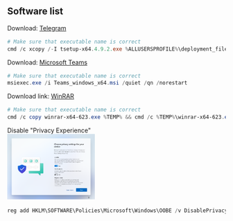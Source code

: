 ## Software list
Download: [Telegram](https://desktop.telegram.org/) <br />
```powershell
# Make sure that executable name is correct
cmd /c xcopy /-I tsetup-x64.4.9.2.exe %ALLUSERSPROFILE%\deployment_files\telegram\tsetup.exe && cmd /c reg add "HKLM\SOFTWARE\Microsoft\Active Setup\Installed Components\Install Telegram" /v StubPath /t REG_SZ /d "%ALLUSERSPROFILE%\deployment_files\telegram\tsetup.exe /VERYSILENT /NORESTART"
```
Download: [Microsoft Teams](https://learn.microsoft.com/en-us/microsoftteams/msi-deployment) <br />
```powershell
# Make sure that executable name is correct
msiexec.exe /i Teams_windows_x64.msi /quiet /qn /norestart
```
Download link: [WinRAR](https://www.win-rar.com/download.html?&L=0) <br />
```powershell
# Make sure that executable name is correct
cmd /c copy winrar-x64-623.exe %TEMP% && cmd /c %TEMP%\winrar-x64-623.exe /S
```
Disable "Privacy Experience" <br />
<img src="img/privacySettings.png" width=40% height=40%>
```powershell
reg add HKLM\SOFTWARE\Policies\Microsoft\Windows\OOBE /v DisablePrivacyExperience /t REG_DWORD /d 1
```